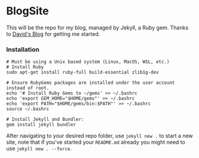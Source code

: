# BlogSite

This will be the repo for my blog, managed by Jekyll, a Ruby gem. Thanks to [David's Blog](https://dfederm.com/creating-a-blog-using-github-pages/) for getting me started. 


### Installation
```
# Must be using a Unix based system (Linux, MacOS, WSL, etc.)
# Install Ruby
sudo apt-get install ruby-full build-essential zlib1g-dev

# Ensure RubyGems packages are installed under the user account instead of root.
echo '# Install Ruby Gems to ~/gems' >> ~/.bashrc
echo 'export GEM_HOME="$HOME/gems"' >> ~/.bashrc
echo 'export PATH="$HOME/gems/bin:$PATH"' >> ~/.bashrc
source ~/.bashrc

# Install Jekyll and Bundler:
gem install jekyll bundler
```

After navigating to your desired repo folder, use `jekyll new .` to start a new site, note that if you've started your `README.md` already you might need to use `jekyll new . --force`.